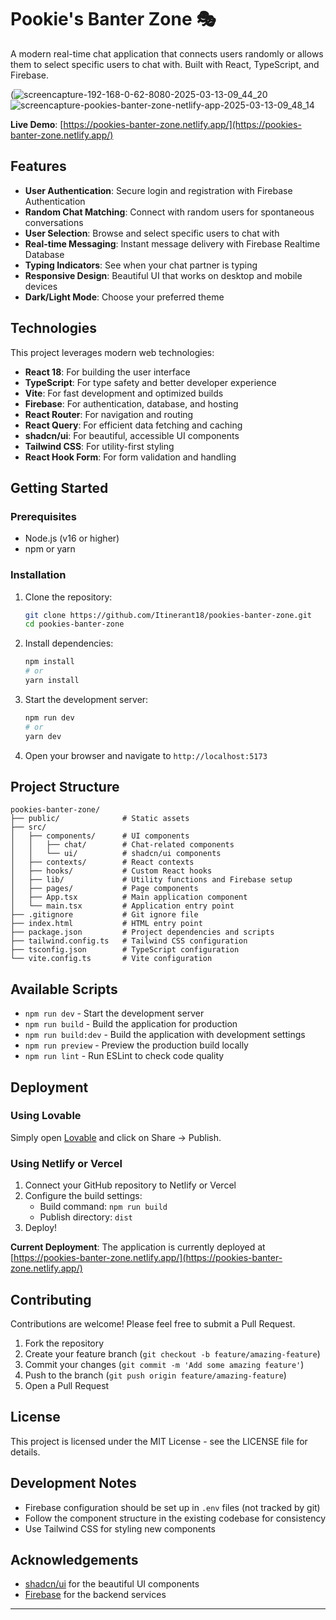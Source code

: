 # Pookie's Banter Zone 🎭

A modern real-time chat application that connects users randomly or allows them to select specific users to chat with. Built with React, TypeScript, and Firebase.

(![screencapture-192-168-0-62-8080-2025-03-13-09_44_20](https://github.com/user-attachments/assets/857e623d-b53e-4330-bcec-c44540dfac0b)
![screencapture-pookies-banter-zone-netlify-app-2025-03-13-09_48_14](https://github.com/user-attachments/assets/f646fcb5-d36b-4b8f-8729-113173e3daf0)



**Live Demo**: [https://pookies-banter-zone.netlify.app/](https://pookies-banter-zone.netlify.app/)

## Features

- **User Authentication**: Secure login and registration with Firebase Authentication
- **Random Chat Matching**: Connect with random users for spontaneous conversations
- **User Selection**: Browse and select specific users to chat with
- **Real-time Messaging**: Instant message delivery with Firebase Realtime Database
- **Typing Indicators**: See when your chat partner is typing
- **Responsive Design**: Beautiful UI that works on desktop and mobile devices
- **Dark/Light Mode**: Choose your preferred theme

## Technologies

This project leverages modern web technologies:

- **React 18**: For building the user interface
- **TypeScript**: For type safety and better developer experience
- **Vite**: For fast development and optimized builds
- **Firebase**: For authentication, database, and hosting
- **React Router**: For navigation and routing
- **React Query**: For efficient data fetching and caching
- **shadcn/ui**: For beautiful, accessible UI components
- **Tailwind CSS**: For utility-first styling
- **React Hook Form**: For form validation and handling

## Getting Started

### Prerequisites

- Node.js (v16 or higher)
- npm or yarn

### Installation

1. Clone the repository:
   ```sh
   git clone https://github.com/Itinerant18/pookies-banter-zone.git
   cd pookies-banter-zone
   ```

2. Install dependencies:
   ```sh
   npm install
   # or
   yarn install
   ```

3. Start the development server:
   ```sh
   npm run dev
   # or
   yarn dev
   ```

4. Open your browser and navigate to `http://localhost:5173`

## Project Structure

```
pookies-banter-zone/
├── public/              # Static assets
├── src/
│   ├── components/      # UI components
│   │   ├── chat/        # Chat-related components
│   │   └── ui/          # shadcn/ui components
│   ├── contexts/        # React contexts
│   ├── hooks/           # Custom React hooks
│   ├── lib/             # Utility functions and Firebase setup
│   ├── pages/           # Page components
│   ├── App.tsx          # Main application component
│   └── main.tsx         # Application entry point
├── .gitignore           # Git ignore file
├── index.html           # HTML entry point
├── package.json         # Project dependencies and scripts
├── tailwind.config.ts   # Tailwind CSS configuration
├── tsconfig.json        # TypeScript configuration
└── vite.config.ts       # Vite configuration
```

## Available Scripts

- `npm run dev` - Start the development server
- `npm run build` - Build the application for production
- `npm run build:dev` - Build the application with development settings
- `npm run preview` - Preview the production build locally
- `npm run lint` - Run ESLint to check code quality

## Deployment

### Using Lovable

Simply open [Lovable](https://lovable.dev/projects/42839644-292f-404a-b334-91de68c3dbba) and click on Share -> Publish.

### Using Netlify or Vercel

1. Connect your GitHub repository to Netlify or Vercel
2. Configure the build settings:
   - Build command: `npm run build`
   - Publish directory: `dist`
3. Deploy!

**Current Deployment**: The application is currently deployed at [https://pookies-banter-zone.netlify.app/](https://pookies-banter-zone.netlify.app/)

## Contributing

Contributions are welcome! Please feel free to submit a Pull Request.

1. Fork the repository
2. Create your feature branch (`git checkout -b feature/amazing-feature`)
3. Commit your changes (`git commit -m 'Add some amazing feature'`)
4. Push to the branch (`git push origin feature/amazing-feature`)
5. Open a Pull Request

## License

This project is licensed under the MIT License - see the LICENSE file for details.

## Development Notes

- Firebase configuration should be set up in `.env` files (not tracked by git)
- Follow the component structure in the existing codebase for consistency
- Use Tailwind CSS for styling new components

## Acknowledgements

- [shadcn/ui](https://ui.shadcn.com/) for the beautiful UI components
- [Firebase](https://firebase.google.com/) for the backend services
---
